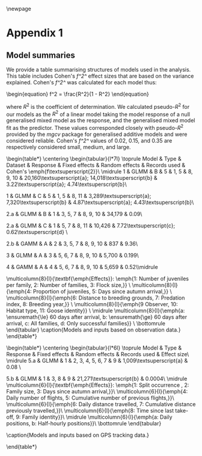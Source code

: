 
\newpage

# Appendix 1

## Model summaries

We provide a table summarising structures of models used in the analysis. This table includes Cohen's *f^2^* effect sizes that are based on the variance explained. Cohen's *f^2^* was calculated for each model thus:

\begin{equation} f^2 =  \frac{R^2}{1 - R^2} \end{equation}

where $R^2$ is the coefficient of determination. We calculated pseudo-$R^2$ for our models as the $R^2$ of a linear model taking the model response of a null generalised mixed model as the response, and the generalised mixed model fit as the predictor. These values corresponded closely with pseudo-$R^2$ provided by the *mgcv* package for generalised additive models and were considered reliable.
Cohen's *f^2^* values of 0.02, 0.15, and 0.35 are respectively considered small, medium, and large.

\begin{table*} \centering
\begin{tabular}{l*7l}
\toprule
Model & Type & Dataset & Response & Fixed effects & Random effects & Records used & Cohen's \emph{f\textsuperscript{2}}\\
\midrule
1 & GLMM & B & 5 & 1, 5 & 8, 9, 10 & 20,160\textsuperscript{a}; 14,018\textsuperscript{b} & 3.22\textsuperscript{a}; 4.74\textsuperscript{b}\\

1 & GLMM & C & 5 & 1, 5 & 8, 11 & 3,289\textsuperscript{a}; 7,320\textsuperscript{b} & 4.87\textsuperscript{a}; 4.43\textsuperscript{b}\\

2.a & GLMM & B & 1 & 3, 5, 7 & 8, 9, 10 & 34,179 & 0.09\\

2.a & GLMM & C & 1 & 5, 7 & 8, 11 & 10,426 & 7.72\textsuperscript{c}; 0.62\textsuperscript{d} \\

2.b & GAMM & A & 2 & 3, 5, 7 & 8, 9, 10 & 837 & 9.36\\

3 & GLMM & A & 3 & 5, 6, 7 & 8, 9, 10 & 5,700 & 0.199\\

4 & GAMM & A & 4 & 5, 6, 7 & 8, 9, 10 & 5,659 & 0.52\\\midrule

\multicolumn{8}{l}{\textbf{\emph{Effects}}: \emph{1: Number of juveniles per family, 2: Number of families, 3: Flock size,}} \\
\multicolumn{8}{l}{\emph{4: Proportion of juveniles, 5: Days since autumn arrival,}} \\
\multicolumn{8}{l}{\emph{6: Distance to breeding grounds, 7: Predation index, 8: Breeding year,}} \\
\multicolumn{8}{l}{\emph{9 Observer, 10: Habitat type, 11: Goose identity}} \\
\midrule
\multicolumn{8}{l}{\emph{a: \ensuremath{\le} 60 days after arrival, b: \ensuremath{\ge} 60 days after arrival, c: All families, d: Only successful families}} \\
\bottomrule
\end{tabular}
\caption{Models and inputs based on observation data.}
\end{table*}

\begin{table*} \centering
\begin{tabular}{l*6l}
\toprule
Model & Type & Response & Fixed effects & Random effects & Records used & Effect size\\
\midrule
5.a & GLMM & 1 & 2, 3, 4, 5, 6, 7 & 9 & 1,009\textsuperscript{a} & 0.08 \\

5.b & GLMM & 1 & 3, 8 & 9 & 21,271\textsuperscript{b} & 0.0004\\
\midrule
\multicolumn{6}{l}{\textbf{\emph{Effects}}: \emph{1: Split occurrence , 2: Family size, 3: Days since autumn arrival,}}\\
\multicolumn{6}{l}{\emph{4: Daily number of flights, 5: Cumulative number of previous flights,}}\\
\multicolumn{6}{l}{\emph{6: Daily distance travelled, 7: Cumulative distance previously travelled,}}\\
\multicolumn{6}{l}{\emph{8: Time since last take-off, 9: Family identity}}\\
\midrule
\multicolumn{6}{l}{\emph{a: Daily positions, b: Half-hourly positions}}\\
\bottomrule
\end{tabular}

\caption{Models and inputs based on GPS tracking data.}

\end{table*}
